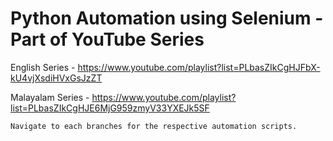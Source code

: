 # Python Automation using Selenium - Part of YouTube Series

English Series - https://www.youtube.com/playlist?list=PLbasZIkCgHJFbX-kU4vjXsdiHVxGsJzZT

Malayalam Series - https://www.youtube.com/playlist?list=PLbasZIkCgHJE6MjG959zmyV33YXEJk5SF

`Navigate to each branches for the respective automation scripts.`
